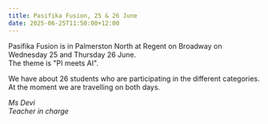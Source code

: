 ```yaml
---
title: Pasifika Fusion, 25 & 26 June
date: 2025-06-25T11:50:00+12:00
---
```

Pasifika Fusion is in Palmerston North at Regent on Broadway on Wednesday 25 and Thursday 26 June.  
The theme is "PI meets AI".  

We have about 26 students who are participating in the different categories.  
At the moment we are travelling on both days.

*Ms Devi  
Teacher in charge*   

